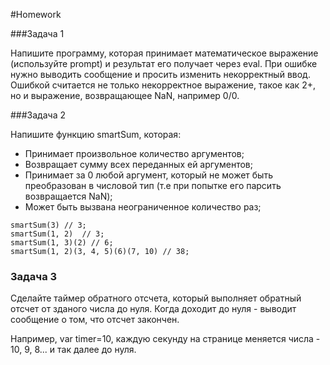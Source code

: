 #Homework 

###Задача 1 

Напишите программу, которая принимает математическое выражение (используйте prompt) и результат его получает через eval.
При ошибке нужно выводить сообщение и просить изменить некорректный ввод.
Ошибкой считается не только некорректное выражение, такое как 2+, но и выражение, возвращающее NaN, например 0/0.

###Задача 2  

Напишите функцию smartSum, которая: 
* Принимает произвольное количество аргументов; 
* Возвращает сумму всех переданных ей аргументов; 
* Принимает за 0 любой аргумент, который не может быть преобразован в числовой тип (т.е при попытке его парсить возвращается NaN); 
* Может быть вызвана неограниченное количество раз;
```
smartSum(3) // 3; 
smartSum(1, 2)  // 3;
smartSum(1, 3)(2) // 6; 
smartSum(1, 2)(3, 4, 5)(6)(7, 10) // 38; 
``` 

### Задача 3 

Сделайте таймер обратного отсчета, который выполняет обратный отсчет от зданого числа до нуля. 
Когда доходит до нуля - выводит сообщение о том, что отсчет закончен.

Например, var timer=10, каждую секунду на странице меняется числа - 10, 9, 8... и так далее до нуля.
